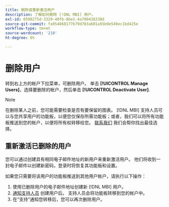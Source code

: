 ```yaml
---
title: 删除或重新激活用户
description: 了解如何删除 [!DNL MBI] 用户。
exl-id: 0590275d-3329-40fb-8be1-4a700438338d
source-git-commit: fa954868177b79d703a601a55b9e549ec1bd425e
workflow-type: tm+mt
source-wordcount: '210'
ht-degree: 0%

---
```


# 删除用户

转到右上方的帐户下拉菜单，可删除用户。 单击 **[!UICONTROL Manage Users]**，选择要删除的帐户，然后单击 **[!UICONTROL Deactivate User]**.

>[!NOTE]
>
>在删除某人之前，您可能需要检查是否有要保留的图表。 [!DNL MBI] 支持人员可以与您共享用户的功能板，以便您仅保存所需功能板；或者，我们可以将所有功能板推送到您的帐户，以便将所有权转移给您。 [联系我们](../../guide-overview.md) 我们会帮你找出最佳选择。

## 重新激活已删除的用户

您可以通过创建具有相同电子邮件地址的新用户来重新激活用户。 他们将收到一封电子邮件以创建新密码，登录时将恢复其功能板和设置。

如果您只需要将该用户的功能板推送到其他用户帐户，请执行以下操作：

1. 使用已删除用户的电子邮件地址创建新 [!DNL MBI] 用户。
1. [通知支持人员](https://experienceleague.adobe.com/docs/commerce-knowledge-base/kb/troubleshooting/miscellaneous/mbi-service-policies.html?lang=en) 创建用户后。 支持人员会将功能板转移到您的帐户中。
1. 在“支持”通知您转移后，您可以再次删除用户。
